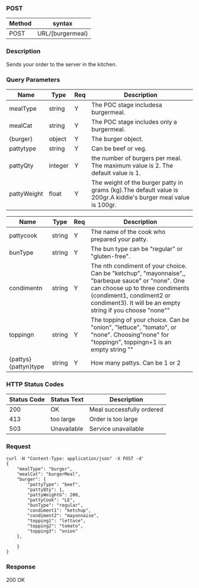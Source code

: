 

### POST
| Method  | syntax       |
|---|---|
| POST  |URL/[burgermeal}|


### Description
Sends your order to the server in the kitchen.

### Query Parameters

| Name  | Type  | Req  | Description  |
|---|---|---|---|
|mealType | string  | Y  | The POC stage includesa burgermeal.  |
|mealCat  | string  | Y  | The POC stage includes only a burgermeal.  |
|{burger}  | object  | Y  | The burger object.  |
|pattytype  | string  | Y  | Can be beef or veg.  |
|pattyQty   | integer  | Y  | the number of burgers per meal. The maximum value is 2. The default value is 1.  |
|pattyWeight   | float  |Y   | The weight of the burger patty in grams (kg).The default value is 200gr.A kiddie's burger meal value is 100gr.  |


| Name  |Type   | Req  |Description   |
|---|---|---|---|
| pattycook  | string  | Y  |The name of the cook who prepared your patty.   |
| bunType  | string  | Y  | The bun type can be "regular" or "gluten-free".  |
| condimentn  | string  | Y  | The nth condiment of your choice. Can be "ketchup", "mayonnaise",, "barbeque sauce" or "none". One can choose up to three condiments (condiment1, condiment2 or condiment3). It will be an empty string if you choose "none"" |
|toppingn  | string  | Y  |The topping of your choice. Can be "onion", "lettuce", "tomato", or "none". Choosing"none" for "toppingn", toppingn+1 is an empty string ""    |
| {pattys}{pattyn}type  | string  | Y  | How many pattys. Can be 1 or 2  |


### HTTP Status Codes
|Status Code   | Status Text  | Description  |
|---|---|---|
| 200  | OK  |  Meal successfully ordered |
| 413  | too large  | Order is too large  |
| 503  | Unavailable  |Service unavailable   |

### Request
``` curl
curl -H "Content-Type: application/json" -X POST -d'
{
	"mealType": "burger",
	"mealCat": "burgerMeal",
	"burger": {
		"pattyType": "beef",
		"pattyQty": 1,
		"pattyWeightG": 200,
		"pattyCook": "LE",
		"bunType": "regular",
		"condiment1": "ketchup",
		"condiment2": "mayonnaise",
		"topping1": "lettuce",
		"topping2": "tomato",
		"topping3": "onion"
	},
	
	}
}
```

### Response
200 OK

